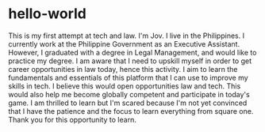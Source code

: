 # hello-world
This is my first attempt at tech and law.
I'm Jov. I live in the Philippines.
I currently work at the Philippine Government as an Executive Assistant.
However, I graduated with a degree in Legal Management, and would like to practice my degree.
I am aware that I need to upskill myself in order to get career opportunities in law today, hence this activity.
I aim to learn the fundamentals and essentials of this platform that I can use to improve my skills in tech.
I believe this would open opportunities law and tech.
This would also help me become globally competent and participate in today's game.
I am thrilled to learn but I'm scared because I'm not yet convinced that I have the patience and the focus to learn everything from square one.
Thank you for this opportunity to learn.
